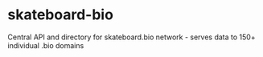 # skateboard-bio
Central API and directory for skateboard.bio network - serves data to 150+ individual .bio domains
